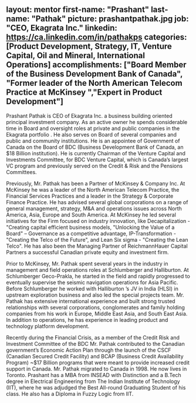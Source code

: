 layout: mentor
first-name: "Prashant"
last-name: "Pathak"
picture: prashantpathak.jpg
job: "CEO, Ekagrata Inc."
linkedin: https://ca.linkedin.com/in/pathakps 
categories: [Product Development, Strategy, IT, Venture Capital, Oil and Mineral, International Operations]
accomplishments: ["Board Member of the Business Development Bank of Canada", "Former leader of the North American Telecom Practice at McKinsey ","Expert in Product Development"]
---
Prashant Pathak is CEO of Ekagrata Inc. a business building oriented principal investment company. As an active owner he spends considerable time in Board and oversight roles at private and public companies in the Ekagrata portfolio . He also serves on Board of several companies and public and community institutions. He is an appointee of Government of Canada on the Board of BDC (Business Development Bank of Canada, an $18 Billion institution). He is currently Chairman of the Venture Capital and Investments Committee, for BDC Venture Capital, which is Canada’s largest VC program and previously served on the Credit & Risk and the Pensions Committees.

Previously, Mr. Pathak has been a Partner of McKinsey & Company Inc. At McKinsey he was a leader of the North American Telecom Practice, the Financial Services Practices and a leader in the Strategy & Corporate Finance Practice. He has advised several global corporations on a range of general management, strategy, M&A and operations issues across North America, Asia, Europe and South America. At McKinsey he led several initiatives for the Firm focused on industry innovation, like Decapitalization -"Creating capital efficient business models, "Unlocking the Value of a Board" – Governance as a competitive advantage, IP-Transformation - "Creating the Telco of the Future", and Lean Six sigma - "Creating the Lean Telco". He has also been the Managing Partner of ReichmannHauer Capital Partners a successful Canadian private equity and investment firm. 

Prior to McKinsey, Mr. Pathak spent several years in the industry in management and field operations roles at Schlumberger and Halliburton. At Schlumberger Geco-Prakla, he started in the field and rapidly progressed to eventually supervise the seismic navigation operations for Asia Pacific. Before Schlumberger he worked with Halliburton ’s JV in India (HLSI) in upstream exploration business and also led the special projects team. Mr. Pathak has extensive international experience and built strong trusted relationships with several corporations, conglomerates and family holding companies from his work in Europe, Middle East Asia, and South East Asia. In addition to operations, he has experience in leading product and technology platform development.

Recently during the Financial Crisis, as a member of the Credit Risk and Investment Committee of the BDC Mr. Pathak contributed to the Canadian government’s Economic Action Plan through the launch of the CSCF (Canadian Secured Credit Facility) and BCAP (Business Credit Availability Program) ~$17 Billion programs that were meant to provide increased credit support in Canada. Mr. Pathak migrated to Canada in 1998. He now lives in Toronto. Prashant has a MBA from INSEAD with Distinction and a B.Tech degree in Electrical Engineering from The Indian Institute of Technology (IIT), where he was adjudged the Best All-round Graduating Student of his class. He also has a Diploma in Fuzzy Logic from IIT.
